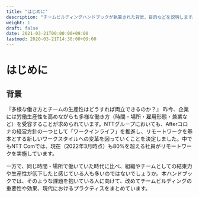 ```yaml
---
title: "はじめに"
description: "チームビルディングハンドブックが執筆された背景、目的などを説明します。"
weight: 1
draft: false
date: 2021-03-21T00:00:00+09:00
lastmod: 2020-03-21T14:30:00+09:00
---
```


# はじめに

## 背景

『多様な働き方とチームの生産性はどうすれば両立できるのか？』
昨今、企業には労働生産性を高めながらも多様な働き方（時間・場所・雇用形態・兼業など）を受容することが求められています。NTTグループにおいても、Afterコロナの経営方針の一つとして「ワークインライフ」を推進し、リモートワークを基本とする新しいワークスタイルへの変革を図っていくことを決定しました。中でもNTT Comでは、現在（2022年3月時点）も80%を超える社員がリモートワークを実施しています。

一方で、同じ時間・場所で働いていた時代に比べ、組織やチームとしての結束力や生産性が低下したと感じている人も多いのではないでしょうか。本ハンドブックでは、そのような課題を抱いている人に向けて、改めてチームビルディングの重要性や効果、現代におけるプラクティスをまとめています。
